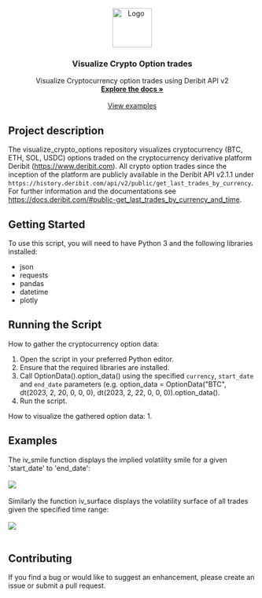 <a name="readme-top"></a>
<br />
<div align="center">
  <a href="https://github.com/BarendPotijk/visualize_crypto_options/">
    <img src="Images/deribit.png" alt="Logo" width="80" height="80">
  </a>

<h3 align="center">Visualize Crypto Option trades</h3>

  <p align="center">
    Visualize Cryptocurrency option trades using Deribit API v2
    <br />
    <a href="https://github.com/BarendPotijk/visualize_crypto_options/"><strong>Explore the docs »</strong></a>
    <br />
    <br />
    <a href="https://github.com/BarendPotijk/visualize_crypto_options/tree/main/EXAMPLES">View examples </a>
  </p>
</div>

## Project description
The visualize_crypto_options repository visualizes cryptocurrency (BTC, ETH, SOL, USDC) options traded on the cryptocurrency derivative platform Deribit (https://www.deribit.com). 
All crypto option trades since the inception of the platform are publicly available in the Deribit API v2.1.1 under `https://history.deribit.com/api/v2/public/get_last_trades_by_currency`. 
For further information and the documentations see https://docs.deribit.com/#public-get_last_trades_by_currency_and_time. 

## Getting Started ##
To use this script, you will need to have Python 3 and the following libraries installed:

  * json
  * requests
  * pandas
  * datetime
  * plotly

## Running the Script ##

How to gather the cryptocurrency option data:
  1. Open the script in your preferred Python editor.
  2. Ensure that the required libraries are installed.
  3. Call OptionData().option_data() using the specified `currency`, `start_date` and `end_date` parameters (e.g. option_data = OptionData("BTC", dt(2023, 2, 20, 0, 0, 0), dt(2023, 2, 22, 0, 0, 0)).option_data().
  4. Run the script.

How to visualize the gathered option data:
  1. 

## Examples
The iv_smile function displays the implied volatility smile for a given 'start_date' to 'end_date':
<br />
<br />
<a href="https://github.com/BarendPotijk/visualize_crypto_options/blob/main/EXAMPLES/iv_smile.html">
  <img src="Images/implied_volatility_smile.png">
</a>
<br />
<br />
Similarly the function iv_surface displays the volatility surface of all trades given the specified time range:
<br />
<br />
<a href="https://github.com/BarendPotijk/visualize_crypto_options/blob/main/EXAMPLES/iv_surface.html">
  <img src="Images/implied_volatility_surface.png">
</a>
<br /> 
<br />
## Contributing ##
If you find a bug or would like to suggest an enhancement, please create an issue or submit a pull request.
